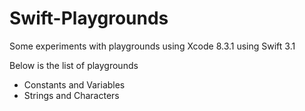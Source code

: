 # Swift-Playgrounds

Some experiments with playgrounds using Xcode 8.3.1 using Swift 3.1

Below is the list of playgrounds 

* Constants and Variables
* Strings and Characters

